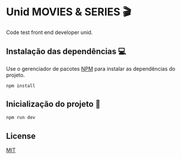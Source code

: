 # Unid MOVIES & SERIES 🎬

Code test front end developer unid.

## Instalação das dependências 💻

Use o gerenciador de pacotes [NPM](https://www.npmjs.com/) para instalar as dependências do projeto.

```bash
npm install
```

## Inicialização do projeto 🚀

```bash
npm run dev
```

## License

[MIT](https://choosealicense.com/licenses/mit/)
